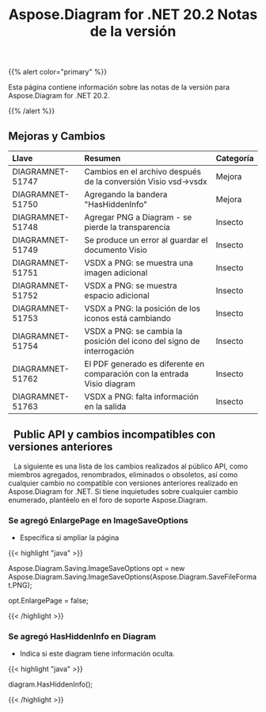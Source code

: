 ﻿---
title: Aspose.Diagram for .NET 20.2 Notas de la versión
type: docs
weight: 60
url: /es/net/aspose-diagram-for-net-20-2-release-notes/
---
{{% alert color="primary" %}} 

Esta página contiene información sobre las notas de la versión para Aspose.Diagram for .NET 20.2.

{{% /alert %}} 
## **Mejoras y Cambios**

|**Llave**|**Resumen**|**Categoría**|
|:- |:- |:- |
|DIAGRAMNET-51747|Cambios en el archivo después de la conversión Visio vsd->vsdx|Mejora|
|DIAGRAMNET-51750|Agregando la bandera "HasHiddenInfo"|Mejora|
|DIAGRAMNET-51748|Agregar PNG a Diagram - se pierde la transparencia|Insecto|
|DIAGRAMNET-51749|Se produce un error al guardar el documento Visio|Insecto|
|DIAGRAMNET-51751|VSDX a PNG: se muestra una imagen adicional|Insecto|
|DIAGRAMNET-51752|VSDX a PNG: se muestra espacio adicional|Insecto|
|DIAGRAMNET-51753|VSDX a PNG: la posición de los iconos está cambiando|Insecto|
|DIAGRAMNET-51754|VSDX a PNG: se cambia la posición del icono del signo de interrogación|Insecto|
|DIAGRAMNET-51762|El PDF generado es diferente en comparación con la entrada Visio diagram|Insecto|
|DIAGRAMNET-51763|VSDX a PNG: falta información en la salida|Insecto|
## ` `**Public API y cambios incompatibles con versiones anteriores**
` ` La siguiente es una lista de los cambios realizados al público API, como miembros agregados, renombrados, eliminados o obsoletos, así como cualquier cambio no compatible con versiones anteriores realizado en Aspose.Diagram for .NET. Si tiene inquietudes sobre cualquier cambio enumerado, plantéelo en el foro de soporte Aspose.Diagram.
### **Se agregó EnlargePage en ImageSaveOptions**
- Especifica si ampliar la página

{{< highlight "java" >}}

 Aspose.Diagram.Saving.ImageSaveOptions opt = new Aspose.Diagram.Saving.ImageSaveOptions(Aspose.Diagram.SaveFileFormat.PNG);

opt.EnlargePage = false;

{{< /highlight >}}
### **Se agregó HasHiddenInfo en Diagram**
- Indica si este diagram tiene información oculta.



{{< highlight "java" >}}

 diagram.HasHiddenInfo();

{{< /highlight >}}




